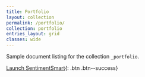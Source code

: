 ```yaml
---
title: Portfolio
layout: collection
permalink: /portfolio/
collection: portfolio
entries_layout: grid
classes: wide
---
```


Sample document listing for the collection `_portfolio`.


[Launch SentimentSmart](https://sentimentsmart.herokuapp.com/){: .btn .btn--success}